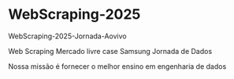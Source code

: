 # WebScraping-2025
WebScraping-2025-Jornada-Aovivo

Web Scraping Mercado livre case Samsung
Jornada de Dados

Nossa missão é fornecer o melhor ensino em engenharia de dados
